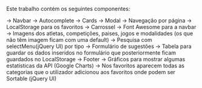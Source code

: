 Este trabalho contém os seguintes componentes:

-> Navbar
-> Autocomplete
-> Cards
-> Modal
-> Navegação por página
-> LocalStorage para os favoritos
-> Carrossel
-> Font Awesome para a navbar
-> Imagens dos atletas, competições, paises, jogos e modalidades (os que não têm imagem ficam com uma default)
-> Pesquisa com selectMenu(jQuery UI) por tipo
-> Formulário de sugestões 
-> Tabela para guardar os dados inseridos no formulário que posteriormente ficam guardados no LocalStorage
-> Footer
-> Gráficos para mostrar algumas estatísticas da API (Google Charts)
-> Nos favoritos aparecem todas as categorias que o utilizador adicionou aos favoritos onde podem ser Sortable (jQuery UI)